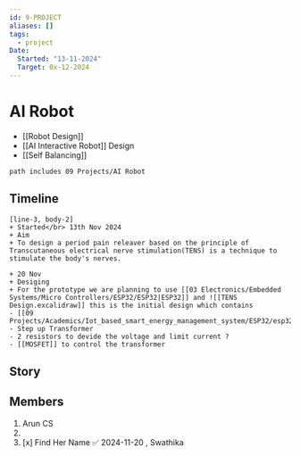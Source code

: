 ```yaml
---
id: 9-PROJECT
aliases: []
tags:
  - project
Date:
  Started: "13-11-2024"
  Target: 0x-12-2024
---
```


# AI Robot

- [[Robot Design]]
- [[AI Interactive Robot]] Design
- [[Self Balancing]]

```tasks
path includes 09 Projects/AI Robot
```

## Timeline

```timeline
[line-3, body-2]
+ Started</br> 13th Nov 2024
+ Aim
+ To design a period pain releaver based on the principle of Transcutaneous electrical nerve stimulation(TENS) is a technique to stimulate the body's nerves.

+ 20 Nov
+ Desiging
+ For the prototype we are planning to use [[03 Electronics/Embedded Systems/Micro Controllers/ESP32/ESP32|ESP32]] and ![[TENS Design.excalidraw]] this is the initial design which contains
- [[09 Projects/Academics/Iot_based_smart_energy_management_system/ESP32/esp32|esp32]]
- Step up Transformer
- 2 resistors to devide the voltage and limit current ?
- [[MOSFET]] to control the transformer
```

## Story

## Members

1. Arun CS
2.
3. [x] Find Her Name ✅ 2024-11-20 , Swathika
